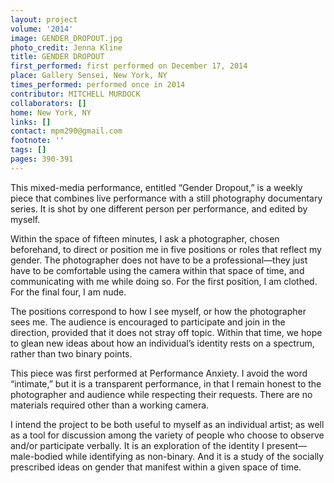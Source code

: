 ```yaml
---
layout: project
volume: '2014'
image: GENDER_DROPOUT.jpg
photo_credit: Jenna Kline
title: GENDER DROPOUT
first_performed: first performed on December 17, 2014
place: Gallery Sensei, New York, NY
times_performed: performed once in 2014
contributor: MITCHELL MURDOCK
collaborators: []
home: New York, NY
links: []
contact: mpm290@gmail.com
footnote: ''
tags: []
pages: 390-391
---
```


This mixed-media performance, entitled “Gender Dropout,” is a weekly piece that combines live performance with a still photography documentary series. It is shot by one different person per performance, and edited by myself.

Within the space of fifteen minutes, I ask a photographer, chosen beforehand, to direct or position me in five positions or roles that reflect my gender. The photographer does not have to be a professional—they just have to be comfortable using the camera within that space of time, and communicating with me while doing so. For the first position, I am clothed. For the final four, I am nude.

The positions correspond to how I see myself, or how the photographer sees me. The audience is encouraged to participate and join in the direction, provided that it does not stray off topic. Within that time, we hope to glean new ideas about how an individual’s identity rests on a spectrum, rather than two binary points.

This piece was first performed at Performance Anxiety. I avoid the word “intimate,” but it is a transparent performance, in that I remain honest to the photographer and audience while respecting their requests. There are no materials required other than a working camera.

I intend the project to be both useful to myself as an individual artist; as well as a tool for discussion among the variety of people who choose to observe and/or participate verbally. It is an exploration of the identity I present—male-bodied while identifying as non-binary. And it is a study of the socially prescribed ideas on gender that manifest within a given space of time.
